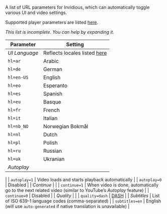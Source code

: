 A list of URL parameters for Invidious, which can automatically toggle various UI and video settings.

Supported player parameters are listed [here](https://github.com/omarroth/invidious/blob/8c2958b86d0952c176c1df83f2cbaa9adce5e59f/src/invidious/videos.cr#L1200-L1211).

_This list is incomplete. You can help by expanding it._

| Parameter      | Setting                                                                                                                                          |
| -------------- | ------------------------------------------------------------------------------------------------------------------------------------------------ |
| _UI Language_  | Reflects locales listed [here](https://github.com/omarroth/invidious/blob/8c2958b86d0952c176c1df83f2cbaa9adce5e59f/src/invidious.cr#L62-L74) |
| `hl=ar`        | Arabic                                                                                                                                           |
| `hl=de`        | German                                                                                                                                           |
| `hl=en-US`     | English                                                                                                                                          |
| `hl=eo`        | Esperanto                                                                                                                                        |
| `hl=es`        | Spanish                                                                                                                                          |
| `hl=eu`        | Basque                                                                                                                                           |
| `hl=fr`        | French                                                                                                                                           |
| `hl=it`        | Italian                                                                                                                                          |
| `hl=nb_NO`     | Norwegian Bokmål                                                                                                                                 |
| `hl=nl`        | Dutch                                                                                                                                            |
| `hl=pl`        | Polish                                                                                                                                           |
| `hl=ru`        | Russian                                                                                                                                          |
| `hl=uk`        | Ukranian                                                                                                                                         |
| _Autoplay_     |
|
| `autoplay=1`   | Video loads and starts playback automatically
|
| `autoplay=0`   | Disabled
|
| _Continue_     |
|
| `continue=1`   | When video is done, automatically go to the next related video (similar to YouTube’s _Autoplay_ feature)
|
| `continue=0`   | Disabled
|
| _Quality_      |                                                                                                                                                  |
| `quality=dash` | [DASH](https://en.wikipedia.org/wiki/Dynamic_Adaptive_Streaming_over_HTTP)                                                                       |
| _Subtitles_    | List of ISO 639-1 language codes (comma-separated)                                                                                               |
| `subtitles=en` | English (will use `auto-generated` if native translation is unavailable)                                                                         |
